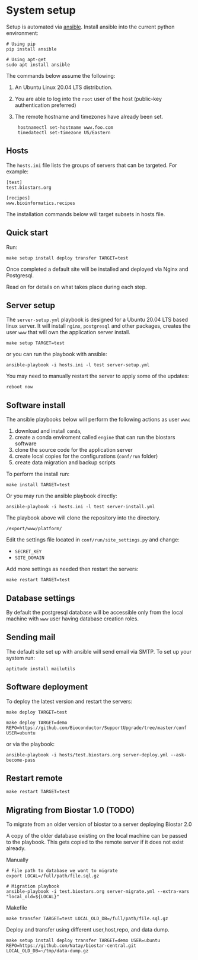# System setup

Setup is automated via [ansible][ansible]. Install ansible into the current python environment:
    
    # Using pip
    pip install ansible
    
    # Using apt-get
    sudo apt install ansible 
    
The commands below assume the following:

1. An Ubuntu Linux 20.04 LTS distribution. 
2. You are able to log into the `root` user of the host (public-key authentication preferred)
2. The remote hostname and timezones have already been set.

        hostnamectl set-hostname www.foo.com
        timedatectl set-timezone US/Eastern

[ansible]: https://www.ansible.com/

## Hosts

The `hosts.ini` file lists the groups of servers that can be targeted. For example:

    [test]
    test.biostars.org
    
    [recipes]
    www.bioinformatics.recipes

The installation commands below will target subsets in hosts file.

## Quick start

Run:

    make setup install deploy transfer TARGET=test 

Once completed a default site will be installed and deployed via Nginx and Postgresql.

Read on for details on what takes place during each step.

## Server setup

The `server-setup.yml` playbook is designed for a Ubuntu 20.04 LTS based linux server. It will install `nginx`, `postgresql` and other packages, creates the user  `www` that will own the application server install.

    make setup TARGET=test 
    
or you can run the playbook with ansible:

    ansible-playbook -i hosts.ini -l test server-setup.yml

You may need to manually restart the server to apply some of the updates:
    
    reboot now
    
## Software install

The ansible playbooks below will perform the following actions as user `www`:

1. download and install `conda`, 
1. create a conda enviroment called `engine` that can run the biostars software
1. clone the source code for the application server 
1. create local copies for the configurations (`conf/run` folder)
1. create data migration and backup scripts 

To perform the install run:
     
    make install TARGET=test   

Or you may run the ansible playbook directly:

    ansible-playbook -i hosts.ini -l test server-install.yml
    
The playbook above will clone the repository into the directory.

    /export/www/platform/
    
Edit the settings file located in `conf/run/site_settings.py` and change:

* `SECRET_KEY`
* `SITE_DOMAIN`

Add more settings as needed then restart the servers:

    make restart TARGET=test
    
## Database settings

By default the postgresql database will be accessible only from the local 
machine with `www` user having database creation roles.

## Sending mail

The default site set up with ansible will send email via SMTP. To set up your system run:

    aptitude install mailutils

## Software deployment

To deploy the latest version and restart the servers:
 
    make deploy TARGET=test  
    
    make deploy TARGET=demo REPO=https://github.com/Bioconductor/SupportUpgrade/tree/master/conf USER=ubuntu
        
or via the playbook:

    ansible-playbook -i hosts/test.biostars.org server-deploy.yml --ask-become-pass

## Restart remote 

    make restart TARGET=test
    
## Migrating from Biostar 1.0 (TODO)

To migrate from an older version of biostar to a server deploying Biostar 2.0

A copy of the older database existing on the local machine can be passed to the playbook. 
This gets copied to the remote server if it does not exist already. 

Manually 
    
    # File path to database we want to migrate
    export LOCAL=/full/path/file.sql.gz
    
    # Migration playbook
	ansible-playbook -i test.biostars.org server-migrate.yml --extra-vars "local_old=${LOCAL}"

Makefile 

    make transfer TARGET=test LOCAL_OLD_DB=/full/path/file.sql.gz
 
Deploy and transfer using different user,host,repo, and data dump.

    make setup install deploy transfer TARGET=demo USER=ubuntu REPO=https://github.com/Natay/biostar-central.git LOCAL_OLD_DB=~/tmp/data-dump.gz